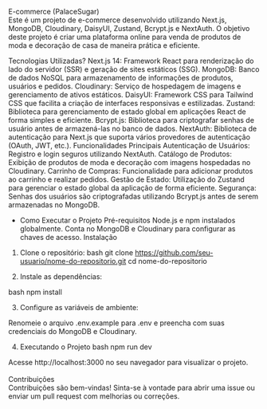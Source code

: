 E-commerce (PalaceSugar) <br/>
Este é um projeto de e-commerce desenvolvido utilizando Next.js, MongoDB, Cloudinary, DaisyUI, Zustand, Bcrypt.js e NextAuth. O objetivo deste projeto é criar uma plataforma online para venda de produtos de moda e decoração de casa de maneira prática e eficiente.

Tecnologias Utilizadas?
Next.js 14: Framework React para renderização do lado do servidor (SSR) e geração de sites estáticos (SSG).
MongoDB: Banco de dados NoSQL para armazenamento de informações de produtos, usuários e pedidos.
Cloudinary: Serviço de hospedagem de imagens e gerenciamento de ativos estáticos.
DaisyUI: Framework CSS para Tailwind CSS que facilita a criação de interfaces responsivas e estilizadas.
Zustand: Biblioteca para gerenciamento de estado global em aplicações React de forma simples e eficiente.
Bcrypt.js: Biblioteca para criptografar senhas de usuário antes de armazená-las no banco de dados.
NextAuth: Biblioteca de autenticação para Next.js que suporta vários provedores de autenticação (OAuth, JWT, etc.).
Funcionalidades Principais
Autenticação de Usuários: Registro e login seguros utilizando NextAuth.
Catálogo de Produtos: Exibição de produtos de moda e decoração com imagens hospedadas no Cloudinary.
Carrinho de Compras: Funcionalidade para adicionar produtos ao carrinho e realizar pedidos.
Gestão de Estado: Utilização do Zustand para gerenciar o estado global da aplicação de forma eficiente.
Segurança: Senhas dos usuários são criptografadas utilizando Bcrypt.js antes de serem armazenadas no MongoDB.
<br/>
- Como Executar o Projeto
  Pré-requisitos
  Node.js e npm instalados globalmente.
  Conta no MongoDB e Cloudinary para configurar as chaves de acesso.
  Instalação

1. Clone o repositório:
   bash
   git clone https://github.com/seu-usuario/nome-do-repositorio.git
   cd nome-do-repositorio

2. Instale as dependências:

bash
npm install

3. Configure as variáveis de ambiente:

Renomeie o arquivo .env.example para .env e preencha com suas credenciais do MongoDB e Cloudinary.

4. Executando o Projeto
   bash
   npm run dev

Acesse http://localhost:3000 no seu navegador para visualizar o projeto.
<br/>
<br/>
Contribuições
<br/>
Contribuições são bem-vindas! Sinta-se à vontade para abrir uma issue ou enviar um pull request com melhorias ou correções.
